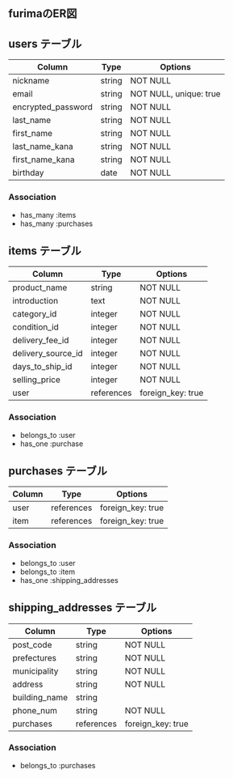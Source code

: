 ## furimaのER図

## users テーブル

| Column             | Type   | Options                |
| ----------------   | ------ | ---------------------  |
| nickname           | string | NOT NULL               |
| email              | string | NOT NULL, unique: true | <!-- unique: true 一意性のみで同じ値は保存できない -->
| encrypted_password | string | NOT NULL               | <!-- Deviseのデフォルトのパスワード -->
| last_name          | string | NOT NULL               |
| first_name         | string | NOT NULL               |
| last_name_kana     | string | NOT NULL               |
| first_name_kana    | string | NOT NULL               |
| birthday           | date   | NOT NULL               | <!-- date型は、年、月、日をまとめて取得可能 -->


### Association
- has_many :items
- has_many :purchases
<!-- ユーザーと住所は関連付けない -->


## items テーブル

| Column             | Type       | Options            |
| -----------------  | ---------- | -----------------  |
| product_name       | string     | NOT NULL           |
| introduction       | text       | NOT NULL           |
| category_id        | integer    | NOT NULL           | <!-- active_hashで実装のするため、単数形＋「_id」とする -->
| condition_id       | integer    | NOT NULL           |
| delivery_fee_id    | integer    | NOT NULL           |
| delivery_source_id | integer    | NOT NULL           |
| days_to_ship_id    | integer    | NOT NULL           |
| selling_price      | integer    | NOT NULL           |
| user               | references | foreign_key: true  |

### Association
- belongs_to :user
- has_one :purchase
<!-- アイテムと住所は関連付けない -->


## purchases テーブル

| Column       | Type       | Options            |
| -----------  | ---------- | -----------------  |
| user         | references | foreign_key: true  |
| item         | references | foreign_key: true  |

### Association
- belongs_to :user
- belongs_to :item
- has_one :shipping_addresses
<!-- 住所をは購入する都度入力するため、ユーザーとアイテムとは紐付けない -->

## shipping_addresses テーブル

| Column         | Type       | Options            |
| -------------- | ---------- | -----------------  |
| post_code      | string     | NOT NULL           |
| prefectures    | string     | NOT NULL           |
| municipality   | string     | NOT NULL           |
| address        | string     | NOT NULL           |
| building_name  | string     |                    |
| phone_num      | string     | NOT NULL           |
| purchases      | references | foreign_key: true  |

### Association
- belongs_to :purchases